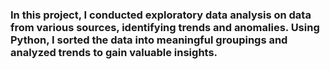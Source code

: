 ### In this project, I conducted exploratory data analysis on data from various sources, identifying trends and anomalies. Using Python, I sorted the data into meaningful groupings and analyzed trends to gain valuable insights.
